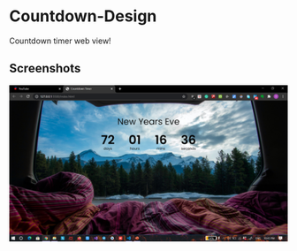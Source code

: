 # Countdown-Design
Countdown timer web view!

## Screenshots
<img src="https://github.com/Sneha-Sajjanar/Countdown-Design/blob/main/Countdown/Screenshot%202020-10-20%2022.43.24.png" width="700" />
